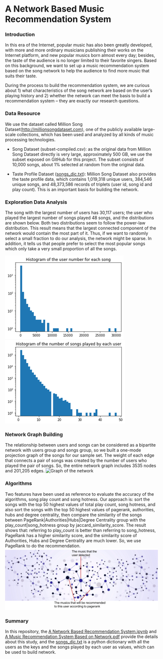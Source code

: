 # A Network Based Music Recommendation System

### Introduction
In this era of the Internet, popular music has also been greatly developed, with more and more ordinary musicians publishing their works on the Internet platform, and new popular musics born almost every day; besides, the taste of the audience is no longer limited to their favorite singers. Based on this background, we want to set up a music recommendation system based on the song network to help the audience to find more music that suits their taste.

During the process to build the recommendation system, we are curious about 1) what characteristics of the song network are based on the user’s playing history and 2) whether the network can meet the basis to build a recommendation system – they are exactly our research questions.

### Data Resource
We use the dataset called Million Song Dataset(http://millionsongdataset.com), one of the publicly available large-scale
collections, which has been used and analyzed by all kinds of music processing technologies. 

- Song Dataset (subset-compiled.csv​): as the original data from Million Song Dataset directly is very large, approximately 500 GB, we use the subset exposed on GitHub for this project. The subset consists of 10,000 songs, about 1% selected at random from the original data.

- Taste Profile Dataset ([songs_dic.txt](https://github.com/sarahzhao21/A-Recommendation-System-Based-on-Network/blob/333a59a1a8bb0e69c5a6cbb630e1537a2813d81d/songs_dict.txt)): Million Song Dataset also provides the taste
profile data, which contains 1,019,318 unique users, 384,546 unique songs, and 48,373,586 records of triplets (user id, song id and play count). This is an important basis for building the network.

### Exploration Data Analysis
The song with the largest number of users has 30,117 users; the user who played the largest number of songs played 48 songs, and the distributions are shown below. Both two distributions seem to follow the power-law distribution. This result means that the largest connected component of the network would contain the most part of it. Thus, if we want to randomly select a small fraction to do our analysis, the network might be sparse. In addition, it tells us that people prefer to select the most popular songs which only take a very small proportion of all the songs. 

![Distribution of number of users of each song distribution](https://github.com/sarahzhao21/A-Recommendation-System-Based-on-Network/blob/326dc7fd02a8f60e387a50a0c1e82f00986a21b8/images/number%20of%20users%20of%20each%20song%20distribution.png)
![Distribution of number of songs played by each user](https://github.com/sarahzhao21/A-Recommendation-System-Based-on-Network/blob/326dc7fd02a8f60e387a50a0c1e82f00986a21b8/images/Distribution%20of%20number%20of%20songs%20played%20by%20each%20user.png)

### Network Graph Building
The relationship between users and songs can be considered as a bipartite network with users group and songs group, so we built a one-mode projection graph of the songs for our sample set. The weight of each edge that connects a pair of songs was created by the number of users who played the pair of songs. So, the entire network graph includes 3535 nodes and 201,205 edges.
![Graph of the network](https://user-images.githubusercontent.com/54957469/119571132-fb9f9280-bd7e-11eb-92e4-6a5be58ea903.png)

### Algorithms
Two features have been used as reference to evaluate the accuracy of the algorithms, song play count and song hotness.
Our approach is: sort the songs with the top 50 highest values of total play count, song hotness, and also sort the songs with the top 50 highest values of pagerank, authorities, hubs and degree centrality, then compare the similarity of the songs between PageRank|Authorities|Hubs|Degree Centrality group with the play_count|song_hotness group by jaccard_similarity_score.
The result shows that: referring to play_count is better than referring to song_hotness, PageRank has a higher similarity score, and the similarity score of Authorities, Hubs and Degree Centrality are much lower.
So, we use PageRank to do the recommendation.
![Recommendation cartoon](https://github.com/sarahzhao21/A-Recommendation-System-Based-on-Network/blob/326dc7fd02a8f60e387a50a0c1e82f00986a21b8/images/Recommendation%20graph.png)

### Summary
In this repository, the [A Network Based Recommendation System.ipynb](https://github.com/sarahzhao21/A-Recommendation-System-Based-on-Network/blob/326dc7fd02a8f60e387a50a0c1e82f00986a21b8/A%20Network%20Based%20Recommendation%20System.ipynb) and [A Music Recommendation System Based on Network.pdf](https://github.com/sarahzhao21/A-Recommendation-System-Based-on-Network/blob/326dc7fd02a8f60e387a50a0c1e82f00986a21b8/A%20Music%20Recommendation%20System%20Based%20on%20Network.pdf) provide the details about this study, and the [songs_dic.txt](https://github.com/sarahzhao21/A-Recommendation-System-Based-on-Network/blob/326dc7fd02a8f60e387a50a0c1e82f00986a21b8/songs_dict.txt) is a python dictionary with all the users as the keys and the songs played by each user as values, which can be used to build network.


